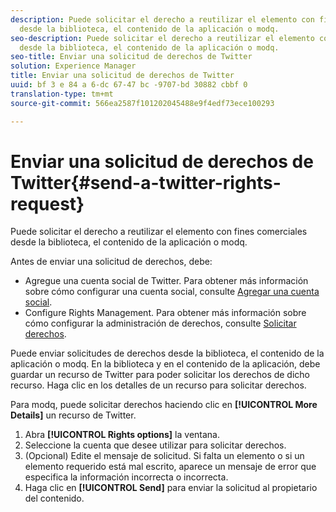 ```yaml
---
description: Puede solicitar el derecho a reutilizar el elemento con fines comerciales
  desde la biblioteca, el contenido de la aplicación o modq.
seo-description: Puede solicitar el derecho a reutilizar el elemento con fines comerciales
  desde la biblioteca, el contenido de la aplicación o modq.
seo-title: Enviar una solicitud de derechos de Twitter
solution: Experience Manager
title: Enviar una solicitud de derechos de Twitter
uuid: bf 3 e 84 a 6-dc 67-47 bc -9707-bd 30882 cbbf 0
translation-type: tm+mt
source-git-commit: 566ea2587f101202045488e9f4edf73ece100293

---
```



# Enviar una solicitud de derechos de Twitter{#send-a-twitter-rights-request}

Puede solicitar el derecho a reutilizar el elemento con fines comerciales desde la biblioteca, el contenido de la aplicación o modq.

Antes de enviar una solicitud de derechos, debe:

* Agregue una cuenta social de Twitter. Para obtener más información sobre cómo configurar una cuenta social, consulte [Agregar una cuenta social](../c-users-creating-accounts-with-studio-access/t-configure-social-accout-instagram/t-configure-social-accout-instagram.md#t_configure_social_accout_instagram).
* Configure Rights Management. Para obtener más información sobre cómo configurar la administración de derechos, consulte [Solicitar derechos](../c-how-requesting-rights-works/c-how-requesting-rights-works.md#c_how_requesting_rights_works).

Puede enviar solicitudes de derechos desde la biblioteca, el contenido de la aplicación o modq. En la biblioteca y en el contenido de la aplicación, debe guardar un recurso de Twitter para poder solicitar los derechos de dicho recurso. Haga clic en los detalles de un recurso para solicitar derechos.

Para modq, puede solicitar derechos haciendo clic en **[!UICONTROL More Details]** un recurso de Twitter.

1. Abra **[!UICONTROL Rights options]** la ventana.
1. Seleccione la cuenta que desee utilizar para solicitar derechos.
1. (Opcional) Edite el mensaje de solicitud. Si falta un elemento o si un elemento requerido está mal escrito, aparece un mensaje de error que especifica la información incorrecta o incorrecta.
1. Haga clic en **[!UICONTROL Send]** para enviar la solicitud al propietario del contenido.
